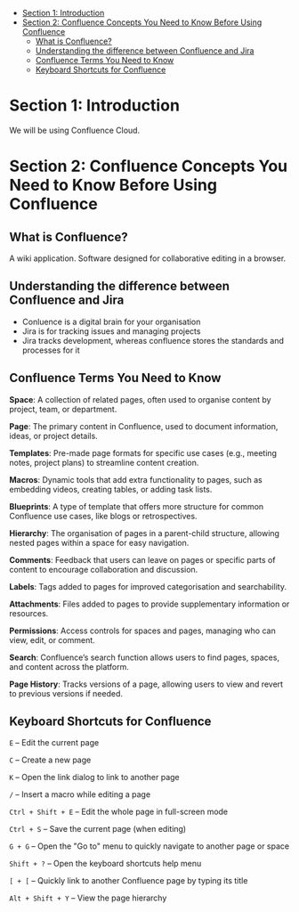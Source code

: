 - [Section 1: Introduction](#section-1-introduction)
- [Section 2: Confluence Concepts You Need to Know Before Using Confluence](#section-2-confluence-concepts-you-need-to-know-before-using-confluence)
  - [What is Confluence?](#what-is-confluence)
  - [Understanding the difference between Confluence and Jira](#understanding-the-difference-between-confluence-and-jira)
  - [Confluence Terms You Need to Know](#confluence-terms-you-need-to-know)
  - [Keyboard Shortcuts for Confluence](#keyboard-shortcuts-for-confluence)

# Section 1: Introduction
We will be using Confluence Cloud.

# Section 2: Confluence Concepts You Need to Know Before Using Confluence

## What is Confluence?
A wiki application. Software designed for collaborative editing in a browser.

## Understanding the difference between Confluence and Jira
- Conluence is a digital brain for your organisation
- Jira is for tracking issues and managing projects
- Jira tracks development, whereas confluence stores the standards and processes for it

## Confluence Terms You Need to Know
**Space**: A collection of related pages, often used to organise content by project, team, or department.

**Page**: The primary content in Confluence, used to document information, ideas, or project details.

**Templates**: Pre-made page formats for specific use cases (e.g., meeting notes, project plans) to streamline content creation.

**Macros**: Dynamic tools that add extra functionality to pages, such as embedding videos, creating tables, or adding task lists.

**Blueprints**: A type of template that offers more structure for common Confluence use cases, like blogs or retrospectives.

**Hierarchy**: The organisation of pages in a parent-child structure, allowing nested pages within a space for easy navigation.

**Comments**: Feedback that users can leave on pages or specific parts of content to encourage collaboration and discussion.

**Labels**: Tags added to pages for improved categorisation and searchability.

**Attachments**: Files added to pages to provide supplementary information or resources.

**Permissions**: Access controls for spaces and pages, managing who can view, edit, or comment.

**Search**: Confluence’s search function allows users to find pages, spaces, and content across the platform.

**Page History**: Tracks versions of a page, allowing users to view and revert to previous versions if needed.

## Keyboard Shortcuts for Confluence

`E` – Edit the current page

`C` – Create a new page

`K` – Open the link dialog to link to another page

`/` – Insert a macro while editing a page

`Ctrl + Shift + E` – Edit the whole page in full-screen mode

`Ctrl + S` – Save the current page (when editing)

`G + G` – Open the "Go to" menu to quickly navigate to another page or space

`Shift + ?` – Open the keyboard shortcuts help menu

`[ + [` – Quickly link to another Confluence page by typing its title

`Alt + Shift + Y` – View the page hierarchy

